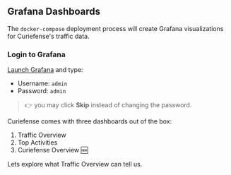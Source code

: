 ## Grafana Dashboards

The `docker-compose` deployment process will create Grafana visualizations for Curiefense's traffic data.

### Login to Grafana

[Launch Grafana](https://[[HOST_SUBDOMAIN]]-30300-[[KATACODA_HOST]].environments.katacoda.com) and type:

* Username: `admin`
* Password: `admin`

> 👉 you may click **Skip** instead of changing the password.

Curiefense comes with three dashboards out of the box: 

1. Traffic Overview
1. Top Activities
1. Curiefense Overview 🆕

Lets explore what Traffic Overview can tell us.